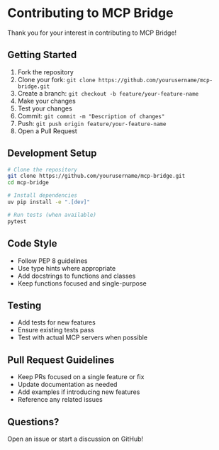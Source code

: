 # Contributing to MCP Bridge

Thank you for your interest in contributing to MCP Bridge!

## Getting Started

1. Fork the repository
2. Clone your fork: `git clone https://github.com/yourusername/mcp-bridge.git`
3. Create a branch: `git checkout -b feature/your-feature-name`
4. Make your changes
5. Test your changes
6. Commit: `git commit -m "Description of changes"`
7. Push: `git push origin feature/your-feature-name`
8. Open a Pull Request

## Development Setup

```bash
# Clone the repository
git clone https://github.com/yourusername/mcp-bridge.git
cd mcp-bridge

# Install dependencies
uv pip install -e ".[dev]"

# Run tests (when available)
pytest
```

## Code Style

- Follow PEP 8 guidelines
- Use type hints where appropriate
- Add docstrings to functions and classes
- Keep functions focused and single-purpose

## Testing

- Add tests for new features
- Ensure existing tests pass
- Test with actual MCP servers when possible

## Pull Request Guidelines

- Keep PRs focused on a single feature or fix
- Update documentation as needed
- Add examples if introducing new features
- Reference any related issues

## Questions?

Open an issue or start a discussion on GitHub!
